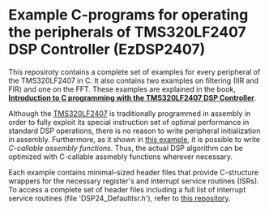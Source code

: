 # Example C-programs for operating the peripherals of TMS320LF2407 DSP Controller (EzDSP2407)

This reposiroty contains a complete set of examples for every peripheral of the TMS320LF2407 in C. It also contains two examples on filtering (IIR and FIR) and one on the FFT. These examples are explained in the book, [**Introduction to C programming with the TMS320LF2407 DSP Controller**](https://www.amazon.com/Introduction-Programming-TMS320LF2407ATM-DSP-Controller/dp/145658880X).

Although the [TMS320LF2407](http://c2000.spectrumdigital.com/evmlf2407a/docs/evmlf2407a_techref.pdf) is traditionally programmed in assembly in order to fully exploit its special instruction set of optimal performance in standard DSP operations, there is no reason to write peripheral initialization in assembly. Furthermore, as it shown in [this example](https://github.com/terzakig/TMS320LF2407_Examples/tree/master/AsmFunc), it is possible to write _C-callable assembly functions_. Thus, the actual DSP algorithm can be optimized with C-callable assmebly functions wherever necessary.  

Each example contains minimal-sized header files that provide C-structure wrappers for the necessary register's and interrupt service routines (ISRs). To access a complete set of header files including a full list of interrupt service routines (file 'DSP24_DefaultIsr.h'), refer to [this repository](https://github.com/terzakig/TMS3202407_C_Headers).



